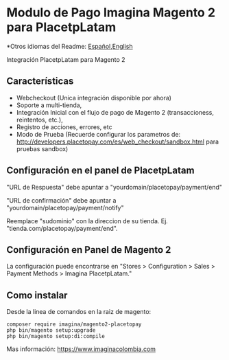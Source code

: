 # Modulo de Pago Imagina Magento 2 para PlacetpLatam

*Otros idiomas del Readme: [Español](README.es.md),[English](README.md)

Integración PlacetpLatam para Magento 2

## Características
- Webcheckout (Unica integración disponible por ahora)
- Soporte a multi-tienda,
- Integración Inicial con el flujo de pago de Magento 2 (transaccioness, reintentos, etc.),
- Registro de acciones, errores, etc
- Modo de Prueba (Recuerde configurar los parametros de: http://developers.placetopay.com/es/web_checkout/sandbox.html para pruebas sandbox)


## Configuración en el panel de PlacetpLatam

"URL de Respuesta" debe apuntar a "yourdomain/placetopay/payment/end"

"URL de confirmación" debe apuntar a "yourdomain/placetopay/payment/notify"

Reemplace "sudominio" con la direccion de su tienda. Ej. "tienda.com/placetopay/payment/end".


## Configuración en Panel de Magento 2

La configuración puede encontrarse en "Stores > Configuration > Sales > Payment Methods > Imagina PlacetpLatam."

## Como instalar
Desde la linea de comandos en la raiz de magento:
```ssh
composer require imagina/magento2-placetopay
php bin/magento setup:upgrade
php bin/magento setup:di:compile
```

Mas información:  https://www.imaginacolombia.com